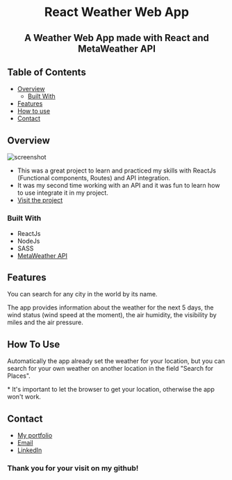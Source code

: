 <h1 align="center">React Weather Web App</h1>

<h2 align="center">A Weather Web App made with React and MetaWeather API</h2>

## Table of Contents

- [Overview](#overview)
  - [Built With](#built-with)
- [Features](#features)
- [How to use](#how-to-use)
- [Contact](#contact)

## Overview

![screenshot](https://im2.ezgif.com/tmp/ezgif-2-dc6897aa5c.gif)

- This was a great project to learn and  practiced my skills with ReactJs (Functional components, Routes) and API integration.
- It was my second time working with an API and it was fun to learn how to use integrate it in my project.
- [Visit the project](https://react-weather-app-gz.netlify.app/)

### Built With

- ReactJs
- NodeJs
- SASS
- [MetaWeather API](https://www.metaweather.com/api/)

## Features

<p>You can search for any city in the world by its name.</p>
<p>The app provides information about the weather for the next 5 days, the wind status (wind speed at the moment), the air humidity, the visibility by miles and the air pressure.</p>

## How To Use

<p>Automatically the app already set the weather for your location, but you can search for your own weather on another location in the field "Search for Places".</p>
<p>* It's important to let the browser to get your location, otherwise the app won't work.</p>

## Contact

- [My portfolio](https://guilhermezalla.github.io/)
- [Email](zallaguilherme@gmail.com)
- [LinkedIn](https://www.linkedin.com/in/guilhermezalla/)

<h3>Thank you for your visit on my github!</h3>

